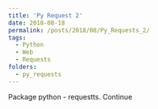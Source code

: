 ```yaml
---
title: 'Py Request 2'
date: 2018-08-18
permalink: /posts/2018/08/Py_Requests_2/
tags:
  - Python
  - Web
  - Requests
folders:
  - py_requests
---
```


Package python - requestts. Continue
